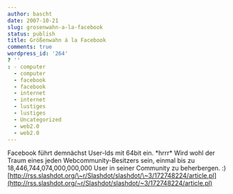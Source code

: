 ```yaml
---
author: bascht
date: 2007-10-21
slug: grosenwahn-a-la-facebook
status: publish
title: Größenwahn á la Facebook
comments: true
wordpress_id: '264'
? ''
: - computer
  - computer
  - facebook
  - facebook
  - internet
  - internet
  - lustiges
  - lustiges
  - Uncategorized
  - web2.0
  - web2.0
---
```


Facebook führt demnächst User-Ids mit 64bit ein. \*hrrr\* Wird wohl
der Traum eines jeden Webcommunity-Besitzers sein, einmal bis zu
18,446,744,074,000,000,000 User in seiner Community zu beherbergen.
:)
[http://rss.slashdot.org/\~r/Slashdot/slashdot/\~3/172748224/article.pl](http://rss.slashdot.org/~r/Slashdot/slashdot/~3/172748224/article.pl)



